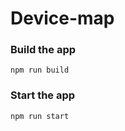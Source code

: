  # Device-map

### Build the app

``` shell
npm run build
```

### Start the app

``` shell
npm run start
```